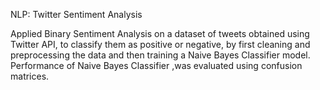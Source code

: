 NLP: Twitter Sentiment Analysis

Applied Binary Sentiment Analysis on a dataset of tweets obtained using Twitter API, to classify them as positive or negative, by first cleaning and preprocessing the data 
and then training a Naive Bayes Classifier model. Performance of Naive Bayes Classifier ,was evaluated using confusion matrices.
